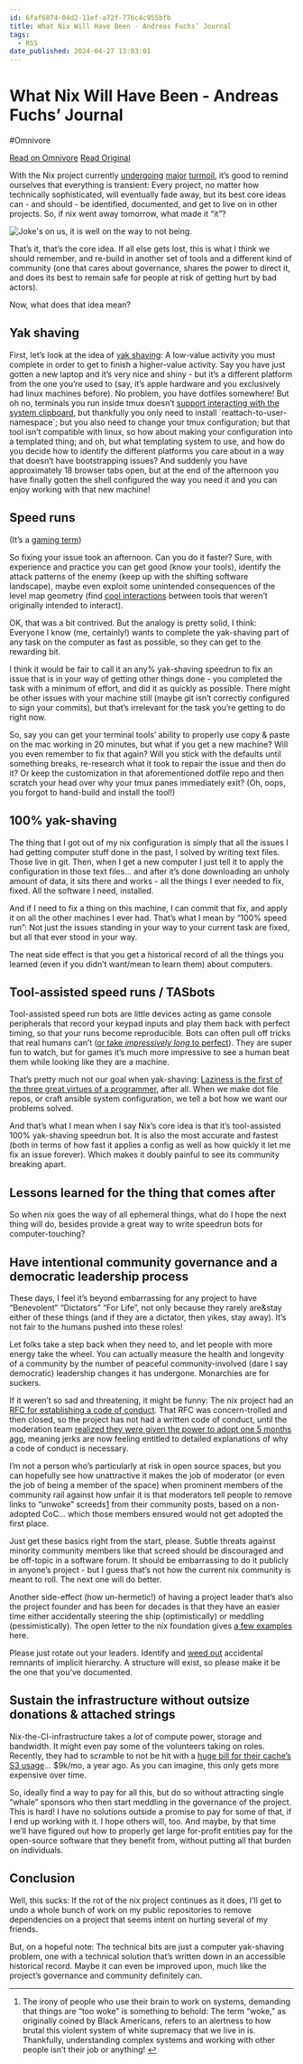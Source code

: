 ```yaml
---
id: 6faf6874-04d2-11ef-a72f-776c4c955bfb
title: What Nix Will Have Been - Andreas Fuchs’ Journal
tags:
  - RSS
date_published: 2024-04-27 13:03:01
---
```


# What Nix Will Have Been - Andreas Fuchs’ Journal
#Omnivore

[Read on Omnivore](https://omnivore.app/me/what-nix-will-have-been-andreas-fuchs-journal-18f212fd2e8)
[Read Original](https://boinkor.net/2024/04/what-nix-will-have-been/)



With the Nix project currently [undergoing](https:&#x2F;&#x2F;save-nix-together.org&#x2F;) [major](https:&#x2F;&#x2F;github.com&#x2F;NixOS&#x2F;nixpkgs&#x2F;issues?q&#x3D;label:%228.has:+maintainer+removal%22) [turmoil](https:&#x2F;&#x2F;xeiaso.net&#x2F;blog&#x2F;2024&#x2F;much-ado-about-nothing&#x2F;), it’s good to remind ourselves that everything is transient: Every project, no matter how technically sophisticated, will eventually fade away, but its best core ideas can - and should - be identified, documented, and get to live on in other projects. So, if nix went away tomorrow, what made it “it”?

![Joke&#39;s on us, it is well on the way to not being.](https:&#x2F;&#x2F;proxy-prod.omnivore-image-cache.app&#x2F;504x478,sm-eCHcSF7UH7IZANjzDKVr6IL7XSCoLRWr65KlQE-gs&#x2F;https:&#x2F;&#x2F;boinkor.net&#x2F;images&#x2F;nix-is-is-not_hu589ae829dd0e9f3d4f4679492985fda0_31097_504x478_resize_q75_h2_box.webp)

That’s it, that’s the core idea. If all else gets lost, this is what I think we should remember, and re-build in another set of tools and a different kind of community (one that cares about governance, shares the power to direct it, and does its best to remain safe for people at risk of getting hurt by bad actors).

Now, what does that idea mean?

## Yak shaving

First, let’s look at the idea of [yak shaving](https:&#x2F;&#x2F;yakshav.es&#x2F;the-patron-saint-of-yakshaves&#x2F;): A low-value activity you must complete in order to get to finish a higher-value activity. Say you have just gotten a new laptop and it’s very nice and shiny - but it’s a different platform from the one you’re used to (say, it’s apple hardware and you exclusively had linux machines before). No problem, you have dotfiles somewhere! But oh no, terminals you run inside tmux doesn’t [support interacting with the system clipboard](https:&#x2F;&#x2F;github.com&#x2F;ChrisJohnsen&#x2F;tmux-MacOSX-pasteboard), but thankfully you only need to install &#x60;reattach-to-user-namespace&#x60;; but you also need to change your tmux configuration; but that tool isn’t compatible with linux, so how about making your configuration into a templated thing; and oh, but what templating system to use, and how do you decide how to identify the different platforms you care about in a way that doesn’t have bootstrapping issues? And suddenly you have approximately 18 browser tabs open, but at the end of the afternoon you have finally gotten the shell configured the way you need it and you can enjoy working with that new machine!

## Speed runs

(It’s a [gaming term](https:&#x2F;&#x2F;en.wikipedia.org&#x2F;wiki&#x2F;Speedrunning))

So fixing your issue took an afternoon. Can you do it faster? Sure, with experience and practice you can get good (know your tools), identify the attack patterns of the enemy (keep up with the shifting software landscape), maybe even exploit some unintended consequences of the level map geometry (find [cool interactions](https:&#x2F;&#x2F;boinkor.net&#x2F;2007&#x2F;02&#x2F;unintended-consequences&#x2F;) between tools that weren’t originally intended to interact).

OK, that was a bit contrived. But the analogy is pretty solid, I think: Everyone I know (me, certainly!) wants to complete the yak-shaving part of any task on the computer as fast as possible, so they can get to the rewarding bit.

I think it would be fair to call it an any% yak-shaving speedrun to fix an issue that is in your way of getting other things done - you completed the task with a minimum of effort, and did it as quickly as possible. There might be other issues with your machine still (maybe git isn’t correctly configured to sign your commits), but that’s irrelevant for the task you’re getting to do right now.

So, say you can get your terminal tools’ ability to properly use copy &amp; paste on the mac working in 20 minutes, but what if you get a new machine? Will you even remember to fix that again? Will you stick with the defaults until something breaks, re-research what it took to repair the issue and then do it? Or keep the customization in that aforementioned dotfile repo and then scratch your head over why your tmux panes immediately exit? (Oh, oops, you forgot to hand-build and install the tool!)

## 100% yak-shaving

The thing that I got out of my nix configuration is simply that all the issues I had getting computer stuff done in the past, I solved by writing text files. Those live in git. Then, when I get a new computer I just tell it to apply the configuration in those text files… and after it’s done downloading an unholy amount of data, it sits there and works - all the things I ever needed to fix, fixed. All the software I need, installed.

And if I need to fix a thing on this machine, I can commit that fix, and apply it on all the other machines I ever had. That’s what I mean by “100% speed run”: Not just the issues standing in your way to your current task are fixed, but all that ever stood in your way.

The neat side effect is that you get a historical record of all the things you learned (even if you didn’t want&#x2F;mean to learn them) about computers.

## Tool-assisted speed runs &#x2F; TASbots

Tool-assisted speed run bots are little devices acting as game console peripherals that record your keypad inputs and play them back with perfect timing, so that your runs become reproducible. Bots can often pull off tricks that real humans can’t ([or take _impressively long_ to perfect](https:&#x2F;&#x2F;www.youtube.com&#x2F;watch?v&#x3D;GuJ5UuknsHU)). They are super fun to watch, but for games it’s much more impressive to see a human beat them while looking like they are a machine.

That’s pretty much not our goal when yak-shaving: [Laziness is the first of the three great virtues of a programmer](https:&#x2F;&#x2F;thethreevirtues.com&#x2F;), after all. When we make dot file repos, or craft ansible system configuration, we tell a bot how we want our problems solved.

And that’s what I mean when I say Nix’s core idea is that it’s tool-assisted 100% yak-shaving speedrun bot. It is also the most accurate and fastest (both in terms of how fast it applies a config as well as how quickly it let me fix an issue forever). Which makes it doubly painful to see its community breaking apart.

## Lessons learned for the thing that comes after

So when nix goes the way of all ephemeral things, what do I hope the next thing will do, besides provide a great way to write speedrun bots for computer-touching?

## Have intentional community governance and a democratic leadership process

These days, I feel it’s beyond embarrassing for any project to have “Benevolent” “Dictators” “For Life”, not only because they rarely are&amp;stay either of these things (and if they are a dictator, then yikes, stay away). It’s not fair to the humans pushed into these roles!

Let folks take a step back when they need to, and let people with more energy take the wheel. You can actually measure the health and longevity of a community by the number of peaceful community-involved (dare I say democratic) leadership changes it has undergone. Monarchies are for suckers.

If it weren’t so sad and threatening, it might be funny: The nix project had an [RFC for establishing a code of conduct](https:&#x2F;&#x2F;github.com&#x2F;nixos&#x2F;rfcs&#x2F;pull&#x2F;98). That RFC was concern-trolled and then closed, so the project has not had a written code of conduct, until the moderation team [realized they were given the power to adopt one 5 months ago](https:&#x2F;&#x2F;discourse.nixos.org&#x2F;t&#x2F;adopting-a-code-of-conduct&#x2F;35136), meaning jerks are now feeling entitled to detailed explanations of why a code of conduct is necessary.

I’m not a person who’s particularly at risk in open source spaces, but you can hopefully see how unattractive it makes the job of moderator (or even the job of being a member of the space) when prominent members of the community rail against how unfair it is that moderators tell people to remove links to “unwoke” screeds[1](#fn:1) from their community posts, based on a non-adopted CoC… which those members ensured would not get adopted the first place.

Just get these basics right from the start, please. Subtle threats against minority community members like that screed should be discouraged and be off-topic in a software forum. It should be embarrassing to do it publicly in anyone’s project - but I guess that’s not how the current nix community is meant to roll. The next one will do better.

Another side-effect (how un-hermetic!) of having a project leader that’s also the project founder and has been for decades is that they have an easier time either accidentally steering the ship (optimistically) or meddling (pessimistically). The open letter to the nix foundation gives [a few examples](https:&#x2F;&#x2F;save-nix-together.org&#x2F;#avoiding-giving-away-authority) here.

Please just rotate out your leaders. Identify and [weed out](https:&#x2F;&#x2F;hackmd.io&#x2F;@XAMPPRocky&#x2F;r1HT-Z6%5Ft) accidental remnants of implicit hierarchy. A structure will exist, so please make it be the one that you’ve documented.

## Sustain the infrastructure without outsize donations &amp; attached strings

Nix-the-CI-infrastructure takes a _lot_ of compute power, storage and bandwidth. It might even pay some of the volunteers taking on roles. Recently, they had to scramble to not be hit with a [huge bill for their cache’s S3 usage](https:&#x2F;&#x2F;discourse.nixos.org&#x2F;t&#x2F;the-nixos-foundations-call-to-action-s3-costs-require-community-support&#x2F;28672)… $9k&#x2F;mo, a year ago. As you can imagine, this only gets more expensive over time.

So, ideally find a way to pay for all this, but do so without attracting single “whale” sponsors who then start meddling in the governance of the project. This is hard! I have no solutions outside a promise to pay for some of that, if I end up working with it. I hope others will, too. And maybe, by that time we’ll have figured out how to properly get large for-profit entities pay for the open-source software that they benefit from, without putting all that burden on individuals.

## Conclusion

Well, this sucks: If the rot of the nix project continues as it does, I’ll get to undo a whole bunch of work on my public repositories to remove dependencies on a project that seems intent on hurting several of my friends.

But, on a hopeful note: The technical bits are just a computer yak-shaving problem, one with a technical solution that’s written down in an accessible historical record. Maybe it can even be improved upon, much like the project’s governance and community definitely can.

---

1. The irony of people who use their brain to work on systems, demanding that things are “too woke” is something to behold: The term “woke,” as originally coined by Black Americans, refers to an alertness to how brutal this violent system of white supremacy that we live in is. Thankfully, understanding complex systems and working with other people isn’t their job or anything! [↩︎](#fnref:1)